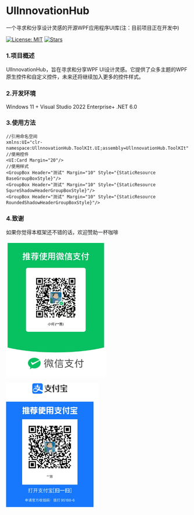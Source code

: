 # UllnnovationHub

一个寻求和分享设计灵感的开源WPF应用程序UI库(注：目前项目正在开发中)

[![License: MIT](https://img.shields.io/badge/License-MIT-yellow.svg)](https://opensource.org/licenses/MIT)
[![Stars](https://img.shields.io/github/stars/jamesnet214/xamldesignwpf.svg)](https://github.com/he-ze-xi/UllnnovationHub/stargazers)

### 1.项目概述
UllnnovationHub，旨在寻求和分享WPF UI设计灵感。它提供了众多主题的WPF原生控件和自定义控件，未来还将继续加入更多的控件样式。

### 2.开发环境
Windows 11 + Visual Studio 2022 Enterprise+ .NET 6.0

### 3.使用方法

```xaml
//引用命名空间
xmlns:UI="clr-namespace:UllnnovationHub.ToolKIt.UI;assembly=UllnnovationHub.ToolKIt" 
//使用控件
<UI:Card Margin="20"/>
//使用样式
<GroupBox Header="测试" Margin="10" Style="{StaticResource BaseGroupBoxStyle}"/>
<GroupBox Header="测试" Margin="10" Style="{StaticResource SqureShadowHeaderGroupBoxStyle}"/>
<GroupBox Header="测试" Margin="10" Style="{StaticResource RoundedShadowHeaderGroupBoxStyle}"/>

```



### 4.致谢

如果你觉得本框架还不错的话，欢迎赞助一杯咖啡

![](\README.assets\image-20241113205006149.png)

![](\README.assets\image-20241113205018657.png)
